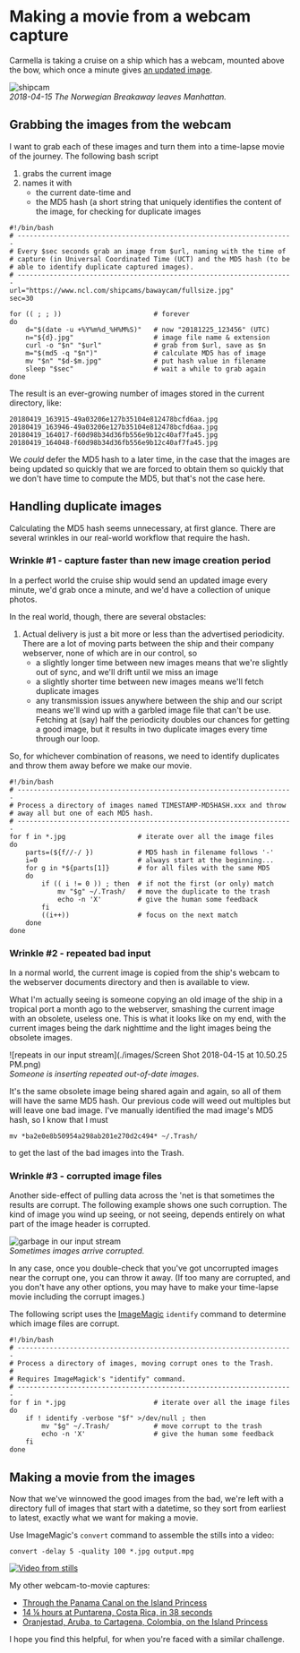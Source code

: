 # Making a movie from a webcam capture

Carmella is taking a cruise on a ship which has a webcam, mounted above the bow, which once a minute gives [an updated image](https://www.ncl.com/shipcams/bawaycam/fullsize.jpg).

![shipcam](./images/20180415_235503-9ed7c81945544ddf673c2c9e82df30be.jpg)<br>_2018-04-15 The Norwegian Breakaway leaves Manhattan._

## Grabbing the images from the webcam

I want to grab each of these images and turn them into a time-lapse movie of the journey. The following bash script

1. grabs the current image
2. names it with 
	* the current date-time and 
	* the MD5 hash (a short string that uniquely identifies the content of the image, for checking for duplicate images

```
#!/bin/bash
# ---------------------------------------------------------------------
# Every $sec seconds grab an image from $url, naming with the time of
# capture (in Universal Coordinated Time (UCT) and the MD5 hash (to be
# able to identify duplicate captured images).
# ---------------------------------------------------------------------
url="https://www.ncl.com/shipcams/bawaycam/fullsize.jpg"
sec=30

for (( ; ; ))                       # forever
do
    d="$(date -u +%Y%m%d_%H%M%S)"   # now "20181225_123456" (UTC)
    n="${d}.jpg"                    # image file name & extension
    curl -o "$n" "$url"             # grab from $url, save as $n
    m="$(md5 -q "$n")"              # calculate MD5 has of image
    mv "$n" "$d-$m.jpg"             # put hash value in filename
    sleep "$sec"                    # wait a while to grab again
done
```

The result is an ever-growing number of images stored in the current directory, like:

```
20180419_163915-49a03206e127b35104e812478bcfd6aa.jpg
20180419_163946-49a03206e127b35104e812478bcfd6aa.jpg
20180419_164017-f60d98b34d36fb556e9b12c40af7fa45.jpg
20180419_164048-f60d98b34d36fb556e9b12c40af7fa45.jpg
```

We _could_ defer the MD5 hash to a later time, in the case that the images are being updated so quickly that we are forced to obtain them so quickly that we don't have time to compute the MD5, but that's not the case here.

## Handling duplicate images

Calculating the MD5 hash seems unnecessary, at first glance. There are several wrinkles in our real-world workflow that require the hash.

### Wrinkle #1 - capture faster than new image creation period

In a perfect world the cruise ship would send an updated image every minute, we'd grab once a minute, and we'd have a collection of unique photos.

In the real world, though, there are several obstacles:

1. Actual delivery is just a bit more or less than the advertised periodicity. There are a lot of moving parts between the ship and their company webserver, none of which are in our control, so
	* a slightly longer time between new images means that we're slightly out of sync, and we'll drift until we miss an image
	* a slightly shorter time between new images means we'll fetch duplicate images
	* any transmission issues anywhere between the ship and our script means we'll wind up with a garbled image file that can't be use. Fetching at (say) half the periodicity doubles our chances for getting a good image, but it results in two duplicate images every time through our loop.

So, for whichever combination of reasons, we need to identify duplicates and throw them away before we make our movie.

```
#!/bin/bash
# ---------------------------------------------------------------------
# Process a directory of images named TIMESTAMP-MD5HASH.xxx and throw
# away all but one of each MD5 hash.
# ---------------------------------------------------------------------
for f in *.jpg                  # iterate over all the image files
do
    parts=(${f//-/ })           # MD5 hash in filename follows '-'
    i=0                         # always start at the beginning...
    for g in *${parts[1]}       # for all files with the same MD5
    do
        if (( i != 0 )) ; then  # if not the first (or only) match
            mv "$g" ~/.Trash/   # move the duplicate to the trash
            echo -n 'X'         # give the human some feedback
        fi
        ((i++))                 # focus on the next match
    done
done
```

### Wrinkle #2 - repeated bad input

In a normal world, the current image is copied from the ship's webcam to the webserver documents directory and then is available to view.

What I'm actually seeing is someone copying an old image of the ship in a tropical port a month ago to the webserver, smashing the current image with an obsolete, useless one. This is what it looks like on my end, with the current images being the dark nighttime and the light images being the obsolete images.

![repeats in our input stream](./images/Screen Shot 2018-04-15 at 10.50.25 PM.png)<br>_Someone is inserting repeated out-of-date images._

It's the same obsolete image being shared again and again, so all of them will have the same MD5 hash. Our previous code will weed out multiples but will leave one bad image. I've manually identified the mad image's MD5 hash, so I know that I must 

```
mv *ba2e0e8b50954a298ab201e270d2c494* ~/.Trash/
```

to get the last of the bad images into the Trash.

### Wrinkle #3 - corrupted image files

Another side-effect of pulling data across the 'net is that sometimes the results are corrupt. The following example shows one such corruption. The kind of image you wind up seeing, or not seeing, depends entirely on what part of the image header is corrupted.

![garbage in our input stream](./images/corrupt.png)<br>_Sometimes images arrive corrupted._

In any case, once you double-check that you've got uncorrupted images near the corrupt one, you can throw it away. (If too many are corrupted, and you don't have any other options, you may have to make your time-lapse movie including the corrupt images.)

The following script uses the [ImageMagic](https://www.imagemagick.org/) `identify` command to determine which image files are corrupt.


```
#!/bin/bash
# ---------------------------------------------------------------------
# Process a directory of images, moving corrupt ones to the Trash.
#
# Requires ImageMagick's "identify" command.
# ---------------------------------------------------------------------
for f in *.jpg                      # iterate over all the image files
do
    if ! identify -verbose "$f" >/dev/null ; then
        mv "$g" ~/.Trash/           # move corrupt to the trash
        echo -n 'X'                 # give the human some feedback
    fi
done
```

## Making a movie from the images

Now that we've winnowed the good images from the bad, we're left with a directory full of images that start with a datetime, so they sort from earliest to latest, exactly what we want for making a movie.

Use ImageMagic's `convert` command to assemble the stills into a video:

`convert -delay 5 -quality 100 *.jpg output.mpg`

[![Video from stills](./images/panama_locks_youtube_screenshot.png)](https://www.youtube.com/watch?v=JVvjriBBNhs "Through the Panama Canal on the Island Princess")

My other webcam-to-movie captures:

* [Through the Panama Canal on the Island Princess](https://www.youtube.com/watch?v=JVvjriBBNhs)
* [14 ¼ hours at Puntarena, Costa Rica, in 38 seconds](https://www.youtube.com/watch?v=6JSYjEm7ROc)
* [Oranjestad, Aruba, to Cartagena, Colombia, on the Island Princess](https://www.youtube.com/watch?v=FhQDG822Yfo)

I hope you find this helpful, for when you're faced with a similar challenge.
